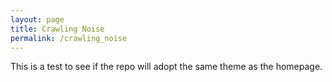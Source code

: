 ```yaml
---
layout: page
title: Crawling Noise
permalink: /crawling_noise
---
```


This is a test to see if the repo will adopt the same theme as the homepage.
